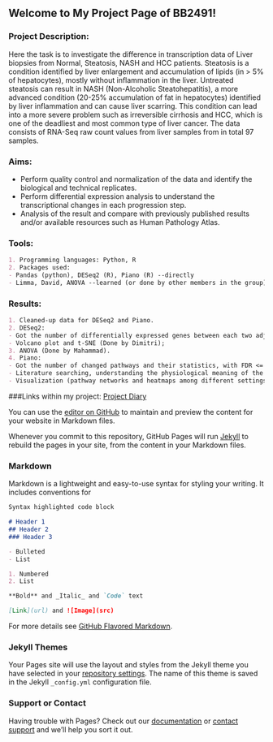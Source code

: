 ## Welcome to My Project Page of BB2491!


### Project Description:
Here the task is to investigate the difference in transcription data of Liver biopsies from Normal, Steatosis, NASH and HCC patients. Steatosis is a condition identified by liver enlargement and accumulation of lipids (in > 5% of hepatocytes), mostly without inflammation in the liver. Untreated steatosis can result in NASH (Non-Alcoholic Steatohepatitis), a more advanced condition (20-25% accumulation of fat in hepatocytes) identified by liver inflammation and can cause liver scarring. This condition can lead into a more severe problem such as irreversible cirrhosis and HCC, which is one of the deadliest and most common type of liver cancer.
The data consists of RNA-Seq raw count values from liver samples from in total 97 samples.

### Aims: 
- Perform quality control and normalization of the data and identify the biological and technical replicates.
- Perform differential expression analysis to understand the transcriptional changes in each progression step.
- Analysis of the result and compare with previously published results and/or available resources such as Human Pathology Atlas.

### Tools:
```markdown
1. Programming languages: Python, R
2. Packages used:
- Pandas (python), DESeq2 (R), Piano (R) --directly
- Limma, David, ANOVA --learned (or done by other members in the group), but didn't performed by myself
```

### Results:
```markdown
1. Cleaned-up data for DESeq2 and Piano.
2. DESeq2:
- Got the number of differentially expressed genes between each two adjacent stages, with FDR <= 5%;
- Volcano plot and t-SNE (Done by Dimitri);
3. ANOVA (Done by Mahammad).
4. Piano:
- Got the number of changed pathways and their statistics, with FDR <= 5%;
- Literature searching, understanding the physiological meaning of the extracted pathways, validating our results with others' studies, and ruling out unreasonable pathways.
- Visualization (pathway networks and heatmaps among different settings of Piano)
```

###Links within my project:
[Project Diary](https://github.com/WangXueqing007/BB2491-Project-Transcriptomics9/wiki)

You can use the [editor on GitHub](https://github.com/WangXueqing007/BB2491-Project-Transcriptomics3/edit/master/README.md) to maintain and preview the content for your website in Markdown files.

Whenever you commit to this repository, GitHub Pages will run [Jekyll](https://jekyllrb.com/) to rebuild the pages in your site, from the content in your Markdown files.

### Markdown

Markdown is a lightweight and easy-to-use syntax for styling your writing. It includes conventions for

```markdown
Syntax highlighted code block

# Header 1
## Header 2
### Header 3

- Bulleted
- List

1. Numbered
2. List

**Bold** and _Italic_ and `Code` text

[Link](url) and ![Image](src)
```

For more details see [GitHub Flavored Markdown](https://guides.github.com/features/mastering-markdown/).

### Jekyll Themes

Your Pages site will use the layout and styles from the Jekyll theme you have selected in your [repository settings](https://github.com/WangXueqing007/BB2491-Project-Transcriptomics3/settings). The name of this theme is saved in the Jekyll `_config.yml` configuration file.

### Support or Contact

Having trouble with Pages? Check out our [documentation](https://help.github.com/categories/github-pages-basics/) or [contact support](https://github.com/contact) and we’ll help you sort it out.
